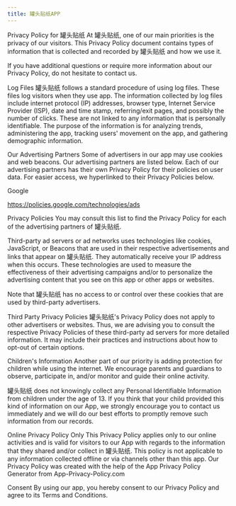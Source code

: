 ```yaml
---
title: 罐头贴纸APP
---
```

Privacy Policy for 罐头贴纸
At 罐头贴纸, one of our main priorities is the privacy of our visitors. This Privacy Policy document contains types of information that is collected and recorded by 罐头贴纸 and how we use it.

If you have additional questions or require more information about our Privacy Policy, do not hesitate to contact us.

Log Files
罐头贴纸 follows a standard procedure of using log files. These files log visitors when they use app. The information collected by log files include internet protocol (IP) addresses, browser type, Internet Service Provider (ISP), date and time stamp, referring/exit pages, and possibly the number of clicks. These are not linked to any information that is personally identifiable. The purpose of the information is for analyzing trends, administering the app, tracking users' movement on the app, and gathering demographic information.

Our Advertising Partners
Some of advertisers in our app may use cookies and web beacons. Our advertising partners are listed below. Each of our advertising partners has their own Privacy Policy for their policies on user data. For easier access, we hyperlinked to their Privacy Policies below.

Google

https://policies.google.com/technologies/ads

Privacy Policies
You may consult this list to find the Privacy Policy for each of the advertising partners of 罐头贴纸.

Third-party ad servers or ad networks uses technologies like cookies, JavaScript, or Beacons that are used in their respective advertisements and links that appear on 罐头贴纸. They automatically receive your IP address when this occurs. These technologies are used to measure the effectiveness of their advertising campaigns and/or to personalize the advertising content that you see on this app or other apps or websites.

Note that 罐头贴纸 has no access to or control over these cookies that are used by third-party advertisers.

Third Party Privacy Policies
罐头贴纸's Privacy Policy does not apply to other advertisers or websites. Thus, we are advising you to consult the respective Privacy Policies of these third-party ad servers for more detailed information. It may include their practices and instructions about how to opt-out of certain options.

Children's Information
Another part of our priority is adding protection for children while using the internet. We encourage parents and guardians to observe, participate in, and/or monitor and guide their online activity.

罐头贴纸 does not knowingly collect any Personal Identifiable Information from children under the age of 13. If you think that your child provided this kind of information on our App, we strongly encourage you to contact us immediately and we will do our best efforts to promptly remove such information from our records.

Online Privacy Policy Only
This Privacy Policy applies only to our online activities and is valid for visitors to our App with regards to the information that they shared and/or collect in 罐头贴纸. This policy is not applicable to any information collected offline or via channels other than this app. Our Privacy Policy was created with the help of the App Privacy Policy Generator from App-Privacy-Policy.com

Consent
By using our app, you hereby consent to our Privacy Policy and agree to its Terms and Conditions.
